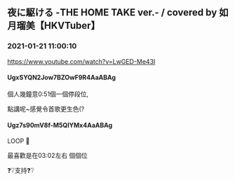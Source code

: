## 夜に駆ける -THE HOME TAKE ver.- / covered by 如月瑠美【HKVTuber】
### 2021-01-21 11:00:10
https://www.youtube.com/watch?v=LwGED-Me43I
#### UgxSYQN2Jow7BZOwF9R4AaABAg
個人幾鐘意0:51個一個停段位,

點講呢~感覺令首歌更生色(?

#### Ugz7s90mV8f-M5QIYMx4AaABAg
LOOP 🖤

最喜歡是在03:02左右 個個位

❓❔支持❓❔

